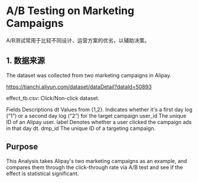 # A/B Testing on Marketing Campaigns 

A/B测试常用于比较不同设计、运营方案的优劣，以辅助决策。

## 1. 数据来源
The dataset was collected from two marketing campaigns in Alipay.

https://tianchi.aliyun.com/dataset/dataDetail?dataId=50893


effect_tb.csv:  Click/Non-click dataset.

Fields	                 Descriptions
dt	             Values from {1,2}. Indicates whether it's a first day log (“1”) or a second day log (“2”) for the target campaign
user_id	         The unique ID of an Alipay user.
label	           Denotes whether a user clicked the campaign ads in that day dt.
dmp_id	         The unique ID of a targeting campaign.


## Purpose

This Analysis takes Alipay's two marketing campaigns as an example, and compares them through the click-through rate via A/B test and see if the effect is statistical significant.
